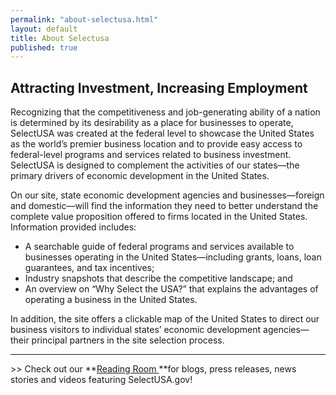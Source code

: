 ```yaml
---
permalink: "about-selectusa.html"
layout: default
title: About Selectusa
published: true
---
```


## Attracting Investment, Increasing Employment

Recognizing that the competitiveness and job-generating ability of a nation is determined by its desirability as a place for businesses to operate, SelectUSA was created at the federal level to showcase the United States as the world’s premier business location and to provide easy access to federal-level programs and services related to business investment. SelectUSA is designed to complement the activities of our states—the primary drivers of economic development in the United States.

On our site, state economic development agencies and businesses—foreign and domestic—will find the information they need to better understand the complete value proposition offered to firms located in the United States. Information provided includes:

*   A searchable guide of federal programs and services available to businesses operating in the United States—including grants, loans, loan guarantees, and tax incentives;
*   Industry snapshots that describe the competitive landscape; and
*   An overview&nbsp;on “Why&nbsp;Select the USA?” that explains the advantages of operating a business in the United States.

In addition, the site offers a clickable map of the United States to direct our business visitors to individual states’ economic development agencies—their principal partners in the site selection process.

* * *

&gt;&gt; Check out our **[Reading Room ](reading-room.html)**for blogs, press releases, news stories and videos featuring SelectUSA.gov!
 